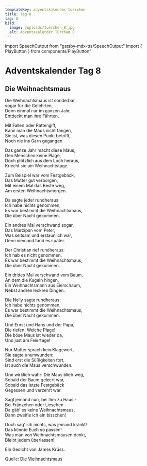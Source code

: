 ```yaml
---
templateKey: adventskalender-tuerchen
title: Tag 8
tag: 8
bild:
  image: /uploads/tuerchen_8.jpg
  alt: Adventskalender Türchen 8
---
```


import SpeechOutput from "gatsby-mdx-tts/SpeechOutput"
import { PlayButton } from components/PlayButton"

<SpeechOutput id="adventskalender-tag-8" customPlayButton={PlayButton}>

# Adventskalender Tag 8

## Die Weihnachtsmaus

Die Weihnachtsmaus ist sonderbar,  
sogar für die Gelehrten,  
Denn einmal nur im ganzen Jahr,  
Entdeckt man ihre Fährten.  

Mit Fallen oder Rattengift,  
Kann man die Maus nicht fangen,  
Sie ist, was diesen Punkt betrifft,  
Noch nie ins Garn gegangen.  

Das ganze Jahr macht diese Maus,  
Den Menschen keine Plage,  
Doch plötzlich aus dem Loch heraus,  
Kriecht sie am Weihnachtstage.

Zum Beispiel war vom Festgebäck,  
Das Mutter gut verborgen,  
Mit einem Mal das Beste weg,  
Am ersten Weihnachtsmorgen.

Da sagte jeder rundheraus:  
Ich habe nichts genommen,  
Es war bestimmt die Weihnachtsmaus,  
Die über Nacht gekommen.

Ein andres Mal verschwand sogar,  
Das Marzipan vom Peter,  
Was seltsam und erstaunlich war,  
Denn niemand fand es später.

Der Christian rief rundheraus:  
Ich hab es nicht genommen,  
Es war bestimmt die Weihnachtsmaus,  
Die über Nacht gekommen.

Ein drittes Mal verschwand vom Baum,  
An dem die Kugeln hingen,  
Ein Weihnachtsmann aus Eierschaum,  
Nebst andren leckren Dingen.

Die Nelly sagte rundheraus:  
Ich habe nichts genommen,  
Es war bestimmt die Weihnachtsmaus,  
Die über Nacht gekommen.

Und Ernst und Hans und der Papa,  
Die riefen: Welche Plage!  
Die böse Maus ist wieder da,  
Und just am Feiertage!

Nur Mutter sprach kein Klagewort,  
Sie sagte unumwunden:  
Sind erst die Süßigkeiten fort,  
Ist auch die Maus verschwunden.

Und wirklich wahr: Die Maus blieb weg,  
Sobald der Baum geleert war,  
Sobald das letzte Festgebäck  
Gegessen und verzehrt war.

Sagt jemand nun, bei Ihm zu Haus -  
Bei Fränzchen oder Lieschen -  
Da gäb’ es keine Weihnachtsmaus,  
Dann zweifle ich ein bisschen!

Doch sag’ ich nichts, was jemand kränkt!  
Das könnte Euch so passen!  
Was man von Weihnachtsmäusen denkt,  
Bleibt jedem überlassen!

Ein Gedicht von James Krüss.

Quelle: [Die Weihnachtsmaus](http://www.weihnachtsideen24.de/weihnachtsgedichte/gedicht.6.die-weihnachtsmaus.html)

</SpeechOutput>

